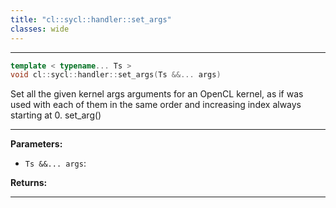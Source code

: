 ```yaml
---
title: "cl::sycl::handler::set_args"
classes: wide
---
```


---

```cpp
template < typename... Ts >
void cl::sycl::handler::set_args(Ts &&... args)
```

Set all the given kernel args arguments for an OpenCL kernel, as if  was used with each of them in the same order and increasing index always starting at 0. set_arg()

---

**Parameters:**

 - `Ts &&... args`:

**Returns:**

---
